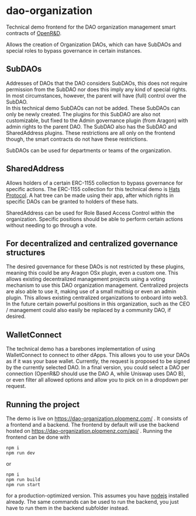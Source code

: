 # dao-organization

Technical demo frontend for the DAO organization management smart contracts of [OpenR&D](https://github.com/Openmesh-Network/openrd).

Allows the creation of Organization DAOs, which can have SubDAOs and special roles to bypass governance in certain instances.

## SubDAOs

Addresses of DAOs that the DAO considers SubDAOs, this does not require permission from the SubDAO nor does this imply any kind of special rights. In most circumstances, however, the parent will have (full) control over the SubDAO.  
In this technical demo SubDAOs can not be added. These SubDAOs can only be newly created. The plugins for this SubDAO are also not customizable, but fixed to the Admin governance plugin (from Aragon) with admin rights to the parent DAO. The SubDAO also has the SubDAO and SharedAddress plugins. These restrictions are all only on the frontend though, the smart contracts do not have these restrictions.

SubDAOs can be used for departments or teams of the organization.

## SharedAddress

Allows holders of a certain ERC-1155 collection to bypass governance for specific actions. The ERC-1155 collection for this technical demo is [Hats Protocol](https://www.hatsprotocol.xyz/). A hat tree can be made using their app, after which rights in specific DAOs can be granted to holders of these hats.

SharedAddress can be used for Role Based Access Control within the organization. Specific positions should be able to perform certain actions without needing to go through a vote.

## For decentralized and centralized governance structures

The desired governance for these DAOs is not restricted by these plugins, meaning this could be any Aragon OSx plugin, even a custom one. This allows existing decentralized management projects using a voting mechanism to use this DAO organization management. Centralized projects are also able to use it, making use of a small multisig or even an admin plugin. This allows existing centralized organizations to onboard into web3. In the future certain powerful positions in this organization, such as the CEO / management could also easily be replaced by a community DAO, if desired.

## WalletConnect

The technical demo has a barebones implementation of using WalletConnect to connect to other dApps. This allows you to use your DAOs as if it was your base wallet. Currently, the request is proposed to be signed by the currently selected DAO. In a final version, you could select a DAO per connection (OpenR&D should use the DAO A, while Uniswap uses DAO B), or even filter all allowed options and allow you to pick on in a dropdown per request.

## Running the project

The demo is live on https://dao-organization.plopmenz.com/ . It consists of a frontend and a backend. The frontend by default will use the backend hosted on https://dao-organization.plopmenz.com/api/ . Running the frontend can be done with

```
npm i
npm run dev
```

or

```
npm i
npm run build
npm run start
```

for a production-optimized version. This assumes you have [nodejs](https://nodejs.org/en/download/) installed already. The same commands can be used to run the backend, you just have to run them in the backend subfolder instead.
